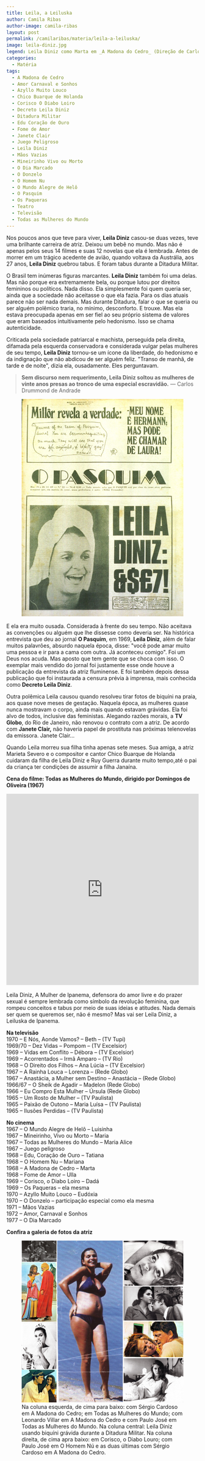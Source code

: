 ```yaml
---
title: Leila, a Leiluska
author: Camila Ribas
author-image: camila-ribas
layout: post
permalink: /camilaribas/materia/leila-a-leiluska/
image: leila-diniz.jpg
legend: Leila Diniz como Marta em _A Madona do Cedro_ (Direção de Carlos Coimbra, 1968)
categories:
  - Matéria
tags:
  - A Madona de Cedro
  - Amor Carnaval e Sonhos
  - Azyllo Muito Louco
  - Chico Buarque de Holanda
  - Corisco O Diabo Loiro
  - Decreto Leila Diniz
  - Ditadura Militar
  - Edu Coração de Ouro
  - Fome de Amor
  - Janete Clair
  - Juego Peligroso
  - Leila Diniz
  - Mãos Vazias
  - Mineirinho Vivo ou Morto
  - O Dia Marcado
  - O Donzelo
  - O Homem Nu
  - O Mundo Alegre de Helô
  - O Pasquim
  - Os Paqueras
  - Teatro
  - Televisão
  - Todas as Mulheres do Mundo
---
```

Nos poucos anos que teve para viver, **Leila Diniz** casou-se duas vezes, teve uma brilhante carreira de atriz. Deixou um bebê no mundo. Mas não é apenas pelos seus 14 filmes e suas 12 novelas que ela é lembrada. Antes de morrer em um trágico acedente de avião, quando voltava da Austrália, aos 27 anos, **Leila Diniz** quebrou tabus. E foram tabus durante a Ditadura Militar.

O Brasil tem inúmeras figuras marcantes. **Leila Diniz** também foi uma delas. Mas não porque era extremamente bela, ou porque lutou por direitos femininos ou políticos. Nada disso. Ela simplesmente foi quem queria ser, ainda que a sociedade não aceitasse o que ela fazia. Para os dias atuais parece não ser nada demais. Mas durante Ditadura, falar o que se queria ou ser alguém polêmico traria, no mínimo, desconforto. E trouxe. Mas ela estava preocupada apenas em ser fiel ao seu próprio sistema de valores que eram baseados intuitivamente pelo hedonismo. Isso se chama autenticidade.

Criticada pela sociedade patriarcal e machista, perseguida pela direita, difamada pela esquerda conservadora e considerada vulgar pelas mulheres de seu tempo, **Leila Diniz** tornou-se um ícone da liberdade, do hedonismo e da indignação que não abdicou de ser alguém feliz. "Transo de manhã, de tarde e de noite", dizia ela, ousadamente. Eles perguntavam.

> **Sem discurso nem requerimento, Leila Diniz soltou as mulheres de vinte anos presas ao tronco de uma especial escravidão.** &mdash; Carlos Drummond de Andrade



<figure class="figure figure-30 right">
<img src="https://raw.githubusercontent.com/revistazena/img/master/o-pasquim-1969.jpg" alt="O Pasquim 1969" title="O Pasquim 1969" />
<figcaption class="legenda">
</figcaption>
</figure>

E ela era muito ousada. Considerada à frente do seu tempo. Não aceitava as convenções ou alguém que lhe dissesse como deveria ser. Na histórica entrevista que deu ao jornal **O Pasquim**, em 1969, **Leila Diniz**, além de falar muitos palavrões, absurdo naquela época, disse: "você pode amar muito uma pessoa e ir para a cama com outra. Já aconteceu comigo". Foi um Deus nos acuda. Mas aposto que tem gente que se choca com isso. O exemplar mais vendido do jornal foi justamente esse onde houve a publicação da entrevista da atriz fluminense. E foi também depois dessa publicação que foi instaurada a censura prévia à imprensa, mais conhecida como **Decreto Leila Diniz**.

Outra polêmica Leila causou quando resolveu tirar fotos de biquíni na praia, aos quase nove meses de gestação. Naquela época, as mulheres quase nunca mostravam o corpo, ainda mais quando estavam grávidas. Ela foi alvo de todos, inclusive das feministas. Alegando razões morais, a **TV Globo**, do Rio de Janeiro, não renovou o contrato com a atriz. De acordo com **Janete Clair,** não haveria papel de prostituta nas próximas telenovelas da emissora. Janete Clair…

Quando Leila morreu sua filha tinha apenas sete meses. Sua amiga, a atriz Marieta Severo e o compositor e cantor Chico Buarque de Holanda cuidaram da filha de Leila Diniz e Ruy Guerra durante muito tempo,até o pai da criança ter condições de assumir a filha Janaína.

**Cena do filme: Todas as Mulheres do Mundo, dirigido por Domingos de Oliveira (1967)**  

<iframe width="100%" height="500px" src="https://www.youtube.com/embed/PQVCDCBDYuI" frameborder="0" allowfullscreen></iframe>

Leila Diniz, A Mulher de Ipanema, defensora do amor livre e do prazer sexual é sempre lembrada como símbolo da revolução feminina, que rompeu conceitos e tabus por meio de suas ideias e atitudes. Nada demais ser quem se queremos ser, não é mesmo? Mas vai ser Leila Diniz, a Leiluska de Ipanema.

**Na televisão**  
1970 – E Nós, Aonde Vamos? – Beth – (TV Tupi)  
1969/70 – Dez Vidas – Pompom – (TV Excelsior)  
1969 – Vidas em Conflito – Débora – (TV Excelsior)  
1969 – Acorrentados – Irmã Amparo – (TV Rio)  
1968 – O Direito dos Filhos – Ana Lúcia – (TV Excelsior)  
1967 – A Rainha Louca – Lorenza – (Rede Globo)  
1967 – Anastácia, a Mulher sem Destino – Anastácia – (Rede Globo)  
1966/67 – O Sheik de Agadir – Madelon (Rede Globo)  
1966 – Eu Compro Esta Mulher – Úrsula (Rede Globo)  
1965 – Um Rosto de Mulher – (TV Paulista)  
1965 – Paixão de Outono – Maria Luísa – (TV Paulista)  
1965 – Ilusões Perdidas – (TV Paulista)

**No cinema**  
1967 – O Mundo Alegre de Helô – Luisinha  
1967 – Mineirinho, Vivo ou Morto – Maria  
1967 – Todas as Mulheres do Mundo – Maria Alice  
1967 – Juego peligroso  
1968 – Edu, Coração de Ouro – Tatiana  
1968 – O Homem Nu – Mariana  
1968 – A Madona de Cedro – Marta  
1968 – Fome de Amor – Ulla  
1969 – Corisco, o Diabo Loiro – Dadá  
1969 – Os Paqueras – ela mesma  
1970 – Azyllo Muito Louco – Eudóxia  
1970 – O Donzelo – participação especial como ela mesma  
1971 – Mãos Vazias  
1972 – Amor, Carnaval e Sonhos  
1977 – O Dia Marcado

**Confira a galeria de fotos da atriz**  

<figure>
<img src="https://raw.githubusercontent.com/revistazena/img/master/leila-diniz-galeria.jpg" alt="Na coluna esquerda, de cima para baixo: com Sérgio Cardoso em A Madona do Cedro; em Todas as Mulheres do Mundo; com Leonardo Villar em A Madona do Cedro e com Paulo José em Todas as Mulheres do Mundo. Na coluna central: Leila Diniz usando biquíni grávida durante a Ditadura Militar. Na coluna direita, de cima apra baixo: em Corisco, o Diabo Louro; com Paulo José em O Homem Nú e as duas últimas com Sérgio Cardoso em A Madona do Cedro." title="Na coluna esquerda, de cima para baixo: com Sérgio Cardoso em A Madona do Cedro; em Todas as Mulheres do Mundo; com Leonardo Villar em A Madona do Cedro e com Paulo José em Todas as Mulheres do Mundo. Na coluna central: Leila Diniz usando biquíni grávida durante a Ditadura Militar. Na coluna direita, de cima apra baixo: em Corisco, o Diabo Louro; com Paulo José em O Homem Nú e as duas últimas com Sérgio Cardoso em A Madona do Cedro." />
<figcaption class="legenda">Na coluna esquerda, de cima para baixo: com Sérgio Cardoso em A Madona do Cedro; em Todas as Mulheres do Mundo; com Leonardo Villar em A Madona do Cedro e com Paulo José em Todas as Mulheres do Mundo. Na coluna central: Leila Diniz usando biquíni grávida durante a Ditadura Militar. Na coluna direita, de cima apra baixo: em Corisco, o Diabo Louro; com Paulo José em O Homem Nú e as duas últimas com Sérgio Cardoso em A Madona do Cedro.</figcaption>
</figure>